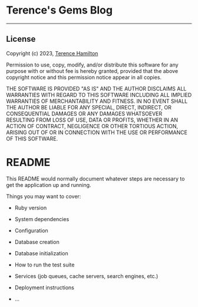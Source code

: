 Terence's Gems Blog
==================
<!-- Configuration for your [Universal JavaScript](https://medium.com/@mjackson/universal-javascript-4761051b7ae9) apps. -->

<!-- [![NPM Version](https://img.shields.io/npm/v/universal-config.svg?style=flat-square)](https://www.npmjs.org/package/universal-config)[![npm downloads](https://img.shields.io/npm/dm/universal-config.svg?style=flat-square)](https://www.npmjs.com/package/universal-config)[![Travis](https://img.shields.io/travis/naoufal/universal-config.svg?style=flat-square)](https://travis-ci.org/naoufal/universal-config)[![Climate](https://img.shields.io/codeclimate/github/naoufal/universal-config.svg?style=flat-square)](https://codeclimate.com/github/naoufal/universal-config) -->

<!-- [![Sauce Test Status](https://saucelabs.com/browser-matrix/universal-config.svg)](https://saucelabs.com/u/universal-config) -->

<!-- ## Install -->

<!-- ```shell
npm i --save universal-config
``` -->

<!-- ## Usage -->
<!-- ### Setup
Create a config folder at the root of your project. -->
<!-- ```
mkdir config
``` -->

<!-- Within the `config` folder, create a `server.js` file that exports an Object containing your private config.

__`config/server.js`__ -->

<!-- ```js
export default {
  AWS: {
    accessKey: process.env.AWS_ACCESS_KEY,
    secretKey: process.env.AWS_SECRET_KEY
  },
  MAILCHIMP: {
    username: process.env.MAILCHIMP_USERNAME,
    password: process.env.MAILCHIMP_PASSWORD
  }
}
``` -->
<!-- Once that's done, create a `client.js` file that does the same but for your publicly accessible config.

__`config/client.js`__ -->

<!-- ```js
export default {
  API_URL: process.env.API_URL || "//api.herokuapp.com",
  FACEBOOK_APP_ID: 123456789012345,
  NODE_ENV: process.env.NODE_ENV || "development",
  SENTRY_CLIENT_KEY: process.env.SENTRY_CLIENT_KEY || "a1b2c3d4e5f6g7h8i9j0"
}
``` -->

<!-- ### Server side
Using Universal Config on the server is as simple as importing the module. -->

<!-- ```js
// Server JavaScript

import config from "universal-config";

config.get("AWS:accessKey");  // Outputs your AWS_SECRET_KEY
``` -->

<!-- ### Client side
Whether you're on team Browserify or Webpack, Universal Config has you covered! -->

<!-- #### Browserify
See the [Browserify example](https://github.com/naoufal/universal-config/tree/master/examples/browserify) for more info. -->

<!-- #### Webpack
See the [Webpack example](https://github.com/naoufal/universal-config/tree/master/examples/webpack) for more info. -->

<!-- --- -->

<!-- Once you're setup, you'll be able to retrive your client config.  It's worth noting that your server config won't be accessible on the client. -->

<!-- ```js
// Client JavaScript

import config from "universal-config";

config.get("AWS:accessKey");   // undefined
config.get("FACEBOOK_APP_ID"); // Outputs your FACEBOOK_APP_ID
``` -->

<!-- ### Local Development -->
<!-- In development, you may want to environment variables in a file instead of your `.bash_profile`. -->

<!-- If you want to use this approach, you can override any server or client variable by creating a `dev.js` file in your `config` directory.  You'll want to add this file to your `.gitignore`. -->

<!-- For testing production locally, you may also specify a `prod.js` in the config directory. It will be imported when NODE_ENV is set to 'production'. -->

<!-- __NOTE:__ _The variables in these files will be exposed both on the client and the server, but this shouldn't be a problem since you should only be using this locally._ -->

<!-- ## Methods -->

<!-- ### get(key) -->
<!-- Retrieves a key from your config. -->

<!-- __Arguments__ -->
<!-- - `key` - The variable you want to retrieve from your configuration. -->

<!-- __Examples__ -->
<!-- ```js
import config from "universal-config";

const FACEBOOK_APP_ID = config.get("FACEBOOK_APP_ID");
``` -->
---

<!-- ### set(key, value) -->
<!-- Overwrites a variable in your configuration or sets a new one if the variable doesn't exist. -->

<!-- __Arguments__ -->
<!-- - `key` - The name of the variable you want to overwrite or sets it on your config instance.
- `value` - The value you want to store. -->

<!-- __Examples__ -->
<!-- ```js
import config from "universal-config";

config.set("FOO", "bar");
console.log(config.get("FOO")); // bar
``` -->

## License
Copyright (c) 2023, [Terence Hamilton](http://terencehamilton.com)

Permission to use, copy, modify, and/or distribute this software for any purpose with or without fee is hereby granted, provided that the above copyright notice and this permission notice appear in all copies.

THE SOFTWARE IS PROVIDED "AS IS" AND THE AUTHOR DISCLAIMS ALL WARRANTIES WITH REGARD TO THIS SOFTWARE INCLUDING ALL IMPLIED WARRANTIES OF MERCHANTABILITY AND FITNESS. IN NO EVENT SHALL THE AUTHOR BE LIABLE FOR ANY SPECIAL, DIRECT, INDIRECT, OR CONSEQUENTIAL DAMAGES OR ANY DAMAGES WHATSOEVER RESULTING FROM LOSS OF USE, DATA OR PROFITS, WHETHER IN AN ACTION OF CONTRACT, NEGLIGENCE OR OTHER TORTIOUS ACTION, ARISING OUT OF OR IN CONNECTION WITH THE USE OR PERFORMANCE OF THIS SOFTWARE.

# README



This README would normally document whatever steps are necessary to get the
application up and running.

Things you may want to cover:

* Ruby version

* System dependencies

* Configuration

* Database creation

* Database initialization

* How to run the test suite

* Services (job queues, cache servers, search engines, etc.)

* Deployment instructions

* ...
